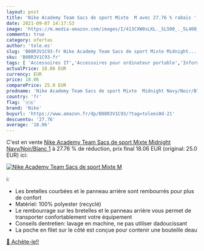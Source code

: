 ```yaml
---
layout: post
title: 'Nike Academy Team Sacs de sport Mixte  M avec 27.76 % rabais '
date: 2021-09-07 14:17:53
image: 'https://m.media-amazon.com/images/I/413CXW0sLKL._SL500_._SL400_.jpg'
comments: true
category: ofertas
author: 'tole.es'
slug: 'B08R3V1C93-fr Nike Academy Team Sacs de sport Mixte Midnight...'
sku: 'B08R3V1C93-fr'
tags: [ 'Accessoires IT','Accessoires pour ordinateur portable','Informatique','Sacs et housses pour ordinateur portable','Sacs à dos pour ordinateur portable','nike', ]
actualPrice: 18.06 EUR
currency: EUR
price: 18.06
comparePrice: 25.0 EUR
prodname: 'Nike Academy Team Sacs de sport Mixte  Midnight Navy/Noir/Blanc  1'
country: 'fr'
flag: '🇫🇷'
brand: 'Nike'
buyurl: 'https://www.amazon.fr/dp/B08R3V1C93/?tag=tolees0d-21'
descuento: '27.76'
average: '18.06'
---
```


C'est en vente [Nike Academy Team Sacs de sport Mixte  Midnight Navy/Noir/Blanc  1](https://www.amazon.fr/dp/B08R3V1C93/?tag=tolees0d-21)  à  27.76 % de réduction, prix final  18.06 EUR (original: 25.0 EUR) ici:

[![Nike Academy Team Sacs de sport Mixte  M](https://m.media-amazon.com/images/I/413CXW0sLKL._SL500_._SL400_.jpg)](https://www.amazon.fr/dp/B08R3V1C93/?tag=tolees0d-21)

ℹ️:

- Les bretelles courbées et le panneau arrière sont rembourrés pour plus de confort
- Matériel: 100% polyester (recyclé)
- Le rembourrage sur les bretelles et le panneau arrière vous permet de transporter confortablement votre équipement
- Conseils dentretien: lavage en machine, ne pas utiliser dadoucissant
- La poche en filet sur le côté est conçue pour contenir une bouteille deau

[🛒 Achète-le!!](https://www.amazon.fr/dp/B08R3V1C93/?tag=tolees0d-21)
